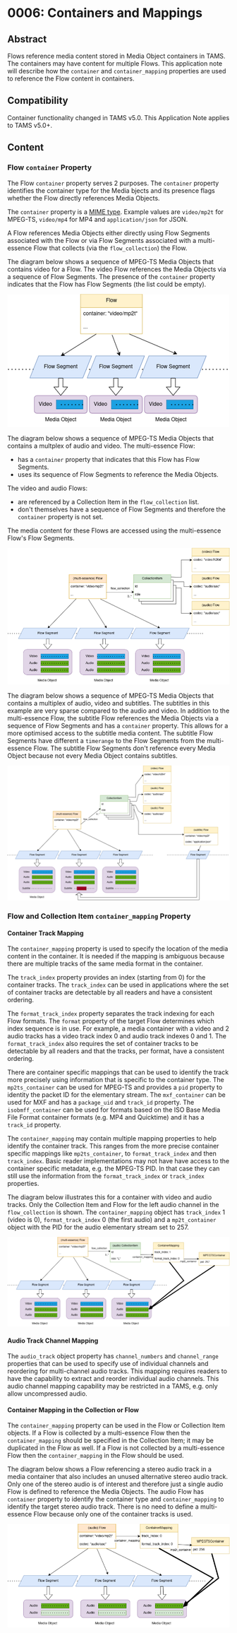 # 0006: Containers and Mappings

## Abstract

Flows reference media content stored in Media Object containers in TAMS.
The containers may have content for multiple Flows.
This application note will describe how the `container` and `container_mapping` properties are used to reference the Flow content in containers.

## Compatibility

Container functionality changed in TAMS v5.0.
This Application Note applies to TAMS v5.0+.

## Content

### Flow `container` Property

The Flow `container` property serves 2 purposes.
The `container` property identifies the container type for the Media bjects and its presence flags whether the Flow directly references Media Objects.

The `container` property is a [MIME type](https://datatracker.ietf.org/doc/html/rfc6838).
Example values are `video/mp2t` for MPEG-TS, `video/mp4` for MP4 and `application/json` for JSON.

A Flow references Media Objects either directly using Flow Segments associated with the Flow or via Flow Segments associated with a multi-essence Flow that collects (via the `flow_collection`) the Flow.

The diagram below shows a sequence of MPEG-TS Media Objects that contains video for a Flow.
The video Flow references the Media Objects via a sequence of Flow Segments.
The presence of the `container` property indicates that the Flow has Flow Segments (the list could be empty).

![Diagram showing a Flow referencing Media Objects containing a video track only](./images/0006-containers-and-mappings-fig1.png)

The diagram below shows a sequence of MPEG-TS Media Objects that contains a multplex of audio and video.
The multi-essence Flow:

- has a `container` property that indicates that this Flow has Flow Segments.
- uses its sequence of Flow Segments to reference the Media Objects.

The video and audio Flows:

- are referenced by a Collection Item in the `flow_collection` list.
- don't themselves have a sequence of Flow Segments and therefore the `container` property is not set.

The media content for these Flows are accessed using the multi-essence Flow's Flow Segments.

![Diagram showing a multi-essence Flow referencing Media Objects, video and audio collection items](./images/0006-containers-and-mappings-fig2.png)

The diagram below shows a sequence of MPEG-TS Media Objects that contains a multiplex of audio, video and subtitles.
The subtitles in this example are very sparse compared to the audio and video.
In addition to the multi-essence Flow, the subtitle Flow references the Media Objects via a sequence of Flow Segments and has a `container` property.
This allows for a more optimised access to the subtitle media content.
The subtitle Flow Segments have different a `timerange` to the Flow Segments from the multi-essence Flow.
The subtitle Flow Segments don't reference every Media Object because not every Media Object contains subtitles.

![Diagram showing a multi-essence Flow and a subtitle Flow also referencing Media Objects](./images/0006-containers-and-mappings-fig3.png)

### Flow and Collection Item `container_mapping` Property

#### Container Track Mapping

The `container_mapping` property is used to specify the location of the media content in the container.
It is needed if the mapping is ambiguous because there are multiple tracks of the same media format in the container.

The `track_index` property provides an index (starting from 0) for the container tracks.
The `track_index` can be used in applications where the set of container tracks are detectable by all readers and have a consistent ordering.

The `format_track_index` property separates the track indexing for each Flow formats.
The `format` property of the target Flow determines which index sequence is in use.
For example, a media container with a video and 2 audio tracks has a video track index 0 and audio track indexes 0 and 1.
The `format_track_index` also requires the set of container tracks to be detectable by all readers and that the tracks, per format, have a consistent ordering.

There are container specific mappings that can be used to identify the track more precisely using information that is specific to the container type.
The `mp2ts_container` can be used for MPEG-TS and provides a `pid` property to identity the packet ID for the elementary stream.
The `mxf_container` can be used for MXF and has a `package_uid` and `track_id` property.
The `isobmff_container` can be used for formats based on the ISO Base Media File Format container formats (e.g. MP4 and Quicktime) and it has a `track_id` property.

The `container_mapping` may contain multiple mapping properties to help identify the container track.
This ranges from the more precise container specific mappings like `mp2ts_container`, to `format_track_index` and then `track_index`.
Basic reader implementations may not have have access to the container specific metadata, e.g. the MPEG-TS PID.
In that case they can still use the information from the `format_track_index` or `track_index` properties.

The diagram below illustrates this for a container with video and audio tracks.
Only the Collection Item and Flow for the left audio channel in the `flow_collection` is shown.
The `container_mapping` object has `track_index` 1 (video is 0), `format_track_index` 0 (the first audio) and a `mp2t_container` object with the PID for the audio elementary stream set to 257.

![Diagram showing a container mapping to a multi-essence Media Objects](./images/0006-containers-and-mappings-fig4.png)

#### Audio Track Channel Mapping

The `audio_track` object property has `channel_numbers` and `channel_range` properties that can be used to specify use of individual channels and reordering for multi-channel audio tracks.
This mapping requires readers to have the capability to extract and reorder individual audio channels.
This audio channel mapping capability may be restricted in a TAMS, e.g. only allow uncompressed audio.

#### Container Mapping in the Collection or Flow

The `container_mapping` property can be used in the Flow or Collection Item objects.
If a Flow is collected by a multi-essence Flow then the `container_mapping` should be specified in the Collection Item; it may be duplicated in the Flow as well.
If a Flow is not collected by a multi-essence Flow then the `container_mapping` in the Flow should be used.

The diagram below shows a Flow referencing a stereo audio track in a media container that also includes an unused alternative stereo audio track.
Only one of the stereo audio is of interest and therefore just a single audio Flow is defined to reference the Media Objects.
The audio Flow has `container` property to identify the container type and `container_mapping` to identify the target stereo audio track.
There is no need to define a multi-essence Flow because only one of the container tracks is used.

![Diagram showing a container mapping to a single audio track in a multi-audio track container](./images/0006-containers-and-mappings-fig5.png)
